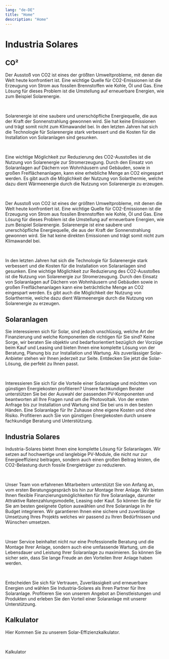 ```yaml
---
lang: "de-DE"
title: "Home"
description: "Home"
---
```

# Industria Solares

## CO&sup2;

<p>Der Ausstoß von CO2 ist eines der größten Umweltprobleme, mit denen die Welt heute konfrontiert ist. Eine wichtige Quelle für CO2-Emissionen ist die Erzeugung von Strom aus fossilen Brennstoffen wie Kohle, Öl und Gas. Eine Lösung für dieses Problem ist die Umstellung auf erneuerbare Energien, wie zum Beispiel Solarenergie.</p>
<br />
<p>Solarenergie ist eine saubere und unerschöpfliche Energiequelle, die aus der Kraft der Sonnenstrahlung gewonnen wird. Sie hat keine Emissionen und trägt somit nicht zum Klimawandel bei. In den letzten Jahren hat sich die Technologie für Solarenergie stark verbessert und die Kosten für die Installation von Solaranlagen sind gesunken.</p>
<br />
<p>Eine wichtige Möglichkeit zur Reduzierung des CO2-Ausstoßes ist die Nutzung von Solarenergie zur Stromerzeugung. Durch den Einsatz von Solaranlagen auf Dächern von Wohnhäusern und Gebäuden, sowie in großen Freiflächenanlagen, kann eine erhebliche Menge an CO2 eingespart werden. Es gibt auch die Möglichkeit der Nutzung von Solarthermie, welche dazu dient Wärmeenergie durch die Nutzung von Solarenergie zu erzeugen.</p>
<br />
<p>Der Ausstoß von CO2 ist eines der größten Umweltprobleme, mit denen die Welt heute konfrontiert ist. Eine wichtige Quelle für CO2-Emissionen ist die Erzeugung von Strom aus fossilen Brennstoffen wie Kohle, Öl und Gas. Eine Lösung für dieses Problem ist die Umstellung auf erneuerbare Energien, wie zum Beispiel Solarenergie. Solarenergie ist eine saubere und unerschöpfliche Energiequelle, die aus der Kraft der Sonnenstrahlung gewonnen wird. Sie hat keine direkten Emissionen und trägt somit nicht zum Klimawandel bei.</p>
<br />
<p>In den letzten Jahren hat sich die Technologie für Solarenergie stark verbessert und die Kosten für die Installation von Solaranlagen sind gesunken. Eine wichtige Möglichkeit zur Reduzierung des CO2-Ausstoßes ist die Nutzung von Solarenergie zur Stromerzeugung. Durch den Einsatz von Solaranlagen auf Dächern von Wohnhäusern und Gebäuden sowie in großen Freiflächenanlagen kann eine beträchtliche Menge an CO2 eingespart werden. Es gibt auch die Möglichkeit der Nutzung von Solarthermie, welche dazu dient Wärmeenergie durch die Nutzung von Solarenergie zu erzeugen.</p>


## Solaranlagen

<p>Sie interessieren sich für Solar, sind jedoch unschlüssig, welche Art der Finanzierung und welche Komponenten die richtigen für Sie sind? Keine Sorge, wir beraten Sie objektiv und bedarfsorientiert bezüglich der Vorzüge beim Kauf und Leasing und bieten Ihnen eine komplette Lösung von der Beratung, Planung bis zur Installation und Wartung. Als zuverlässiger Solar-Anbieter stehen wir Ihnen jederzeit zur Seite. Entdecken Sie jetzt die Solar-Lösung, die perfekt zu Ihnen passt.</p>
<br />
<p>Interessieren Sie sich für die Vorteile einer Solaranlage und möchten von günstigen Energiekosten profitieren? Unsere fachkundigen Berater unterstützen Sie bei der Auswahl der passenden PV-Komponenten und beantworten all Ihre Fragen rund um die Photovoltaik. Von der ersten Anfrage bis zur Installation und Wartung sind Sie bei uns in den besten Händen.
Eine Solaranlage für Ihr Zuhause ohne eigene Kosten und ohne Risiko. Profitieren auch Sie von günstigen Energiekosten durch unsere fachkundige Beratung und Unterstützung.</p>


## Industria Solares

<p>Industria-Solares bietet Ihnen eine komplette Lösung für Solaranlagen. Wir setzen auf hochwertige und langlebige PV-Module, die nicht nur zur Energieeffizienz beitragen, sondern auch einen großen Beitrag leisten, die CO2-Belastung durch fossile Energieträger zu reduzieren.</p>
<br />
<p>Unser Team von erfahrenen Mitarbeitern unterstützt Sie von Anfang an, vom ersten Beratungsgespräch bis hin zur Montage Ihrer Anlage. Wir bieten Ihnen flexible Finanzierungsmöglichkeiten für Ihre Solaranlage, darunter Attraktive Ratenzahlungsmodelle, Leasing oder Kauf. So können Sie die für Sie am besten geeignete Option auswählen und Ihre Solaranlage in Ihr Budget integrieren.
Wir garantieren Ihnen eine sichere und zuverlässige Umsetzung Ihres Projekts welches wir passend zu Ihren Bedürfnissen und Wünschen umsetzen.</p>
<br />
<p>Unser Service beinhaltet nicht nur eine Professionelle Beratung und die Montage Ihrer Anlage, sondern auch eine umfassende Wartung, um die Lebensdauer und Leistung Ihrer Solaranlage zu maximieren. So können Sie sicher sein, dass Sie lange Freude an den Vorteilen Ihrer Anlage haben werden.</p>
<br />
<p>Entscheiden Sie sich für Vertrauen, Zuverlässigkeit und erneuerbare Energien und wählen Sie Industria-Solares als Ihren Partner für Ihre Solaranlage. Profitieren Sie von unserem Angebot an Dienstleistungen und Produkten und erleben Sie den Vorteil einer Solaranlage mit unserer Unterstützung.</p>


## Kalkulator

<p>Hier Kommen Sie zu unserem Solar-Effizienzkalkulator.</p>
<br />

<v-btn
    href="/page/calculator"
    :style="{left: '50%', transform:'translateX(-50%)'}"
    variant="outlined">
    Kalkulator
</v-btn>
